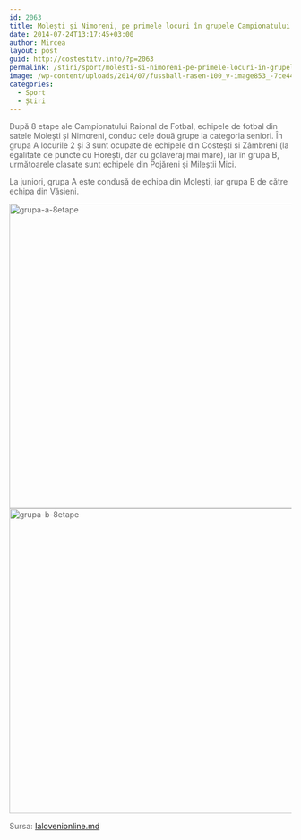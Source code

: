 ```yaml
---
id: 2063
title: Molești și Nimoreni, pe primele locuri în grupele Campionatului raional de Fotbal
date: 2014-07-24T13:17:45+03:00
author: Mircea
layout: post
guid: http://costestitv.info/?p=2063
permalink: /stiri/sport/molesti-si-nimoreni-pe-primele-locuri-in-grupele-campionatului-raional-de-fotbal/
image: /wp-content/uploads/2014/07/fussball-rasen-100_v-image853_-7ce44e292721619ab1c1077f6f262a89f55266d7.jpg
categories:
  - Sport
  - Știri
---
```

<p style="color: #666666;">
  După 8 etape ale Campionatului Raional de Fotbal, echipele de fotbal din satele Molești și Nimoreni, conduc cele două grupe la categoria seniori. În grupa A locurile 2 și 3 sunt ocupate de echipele din Costești și Zâmbreni (la egalitate de puncte cu Horești, dar cu golaveraj mai mare), iar în grupa B, următoarele clasate sunt echipele din Pojăreni și Mileștii Mici.<!--more-->
</p>

<p style="color: #666666;">
  La juniori, grupa A este condusă de echipa din Molești, iar grupa B de către echipa din Văsieni.
</p>

<p style="color: #666666;">
  <img class="juimage jumargin-right: 8px; margin-bottom: 1px; noimage" src="http://ialovenionline.md/images/stories/articole/2014/grupa-a-8etape.jpg" alt="grupa-a-8etape" width="539" height="544" /><img class="juimage jumargin-right: 8px; margin-bottom: 1px; noimage" src="http://ialovenionline.md/images/stories/articole/2014/grupa-b-8etape.jpg" alt="grupa-b-8etape" width="544" height="544" />
</p>

<p style="color: #666666;">
  Sursa: <a href="http://ialovenionline.md" target="_blank">Ialovenionline.md</a>
</p>
